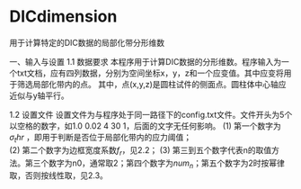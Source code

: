 # DICdimension
用于计算特定的DIC数据的局部化带分形维数

一、输入与设置
1.1 数据要求
本程序用于计算DIC数据的分形维数。程序输入为一个txt文档，应有四列数据，分别为空间坐标x，y，z和一个应变值。其中应变将用于筛选局部化带内的点。
其中，点(x,y,z)是圆柱试件的侧面点。圆柱体中心轴应近似与y轴平行。
 
1.2 设置文件
设置文件为与程序处于同一路径下的config.txt文件。文件开头为5个以空格的数字，如1.0 0.02 4 30 1，后面的文字无任何影响。
(1) 第一个数字为$σ_thr$ ，即用于判断是否位于局部化带内的应力阈值；   
(2) 第二个数字为边框宽度系数$f_r$，见2.2；
(3) 第三到五个数字代表n的取值方法。第三个数字为n0，通常取2；第四个数字为$num_n$；第五个数字为2时按幂律取，否则按线性取，见2.3。

